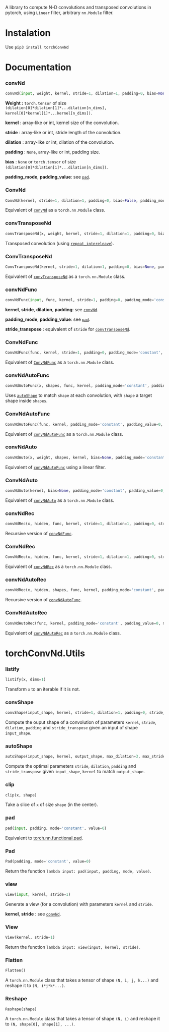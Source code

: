 A library to compute N-D convolutions and transposed convolutions in pytorch, using `Linear` filter, arbitrary `nn.Module` filter.

# Instalation

Use `pip3 install torchConvNd`

# Documentation

### convNd
```python
convNd(input, weight, kernel, stride=1, dilation=1, padding=0, bias=None, padding_mode='constant', padding_value=0)
```

__Weight :__ `torch.tensor` of size `(dilation[0]*dilation[1]*...dilation[n_dims], kernel[0]*kernel[1]*...kernel[n_dims])`.

__kernel__ : array-like or int, kernel size of the  convolution.

__stride__ : array-like or int, stride length of the convolution.

__dilation__ : array-like or int, dilation of the convolution.

__padding__ : `None`, array-like or int, padding size.

__bias__ : `None` or `torch.tensor` of size `(dilation[0]*dilation[1]*...dilation[n_dims])`.

__padding\_mode__,  __padding\_value__: see [`pad`](#pad).

### ConvNd
```python
ConvNd(kernel, stride=1, dilation=1, padding=0, bias=False, padding_mode='constant', padding_value=0)
```

Equivalent of [`convNd`](#convNd) as a `torch.nn.Module` class.

### convTransposeNd
```python
convTransposeNd(x, weight, kernel, stride=1, dilation=1, padding=0, bias=None, padding_mode='constant', padding_value=0)
```

Transposed convolution (using [`repeat_intereleave`](https://pytorch.org/docs/stable/torch.html#torch.repeat_interleave)).

### ConvTransposeNd
```python
ConvTransposeNd(kernel, stride=1, dilation=1, padding=0, bias=None, padding_mode='constant', padding_value=0)
```

Equivalent of [`convTransposeNd`](#convTransposeNd) as a `torch.nn.Module` class.

### convNdFunc
```python
convNdFunc(input, func, kernel, stride=1, padding=0, padding_mode='constant', padding_value=0, *args)
```

__kernel__, __stride__, __dilation__, __padding__: see [`convNd`](#convNd).

__padding\_mode__,  __padding\_value__: see [`pad`](#pad).

__stride\_transpose__ : equivalent of `stride` for [`convTransposeNd`](#convTransposeNd).

### ConvNdFunc
```python
ConvNdFunc(func, kernel, stride=1, padding=0, padding_mode='constant', padding_value=0)
```

Equivalent of [`ConvNdFunc`](#ConvNdFunc) as a `torch.nn.Module` class.

### convNdAutoFunc
```python
convNdAutoFunc(x, shapes, func, kernel, padding_mode='constant', padding_value=0, max_dilation=3, max_stride_transpose=4, Clip=False, *args)
```

Uses [`autoShape`](#autoShape) to match `shape` at each convolution, with `shape` a target shape inside `shapes`.

### ConvNdAutoFunc
```python
ConvNdAutoFunc(func, kernel, padding_mode='constant', padding_value=0, max_dilation=3, max_stride_transpose=4, Clip=False)
```

Equivalent of [`convNdAutoFunc`](#convNdAutoFunc) as a `torch.nn.Module` class.

### convNdAuto
```python
convNdAuto(x, weight, shapes, kernel, bias=None, padding_mode='constant', padding_value=0, max_dilation=3, max_stride_transpose=4, Clip=False)
```

Equivalent of [`convNdAutoFunc`](#convNdAutoFunc) using a linear filter.

### ConvNdAuto
```python
convNdAuto(kernel, bias=None, padding_mode='constant', padding_value=0, max_dilation=3, max_stride_transpose=4, Clip=False)
```

Equivalent of [`convNdAuto`](#convNdAuto) as a `torch.nn.Module` class.

### convNdRec
```python
convNdRec(x, hidden, func, kernel, stride=1, dilation=1, padding=0, stride_transpose=1, padding_mode='constant', padding_value=0, *args):
```

Recursive version of [`convNdFunc`](#convNdFunc).

### ConvNdRec
```python
ConvNdRec(x, hidden, func, kernel, stride=1, dilation=1, padding=0, stride_transpose=1, padding_mode='constant', padding_value=0, *args):
```

Equivalent of [`convNdRec`](#convNdRec) as a `torch.nn.Module` class.

### convNdAutoRec
```python
convNdRec(x, hidden, shapes, func, kernel, padding_mode='constant', padding_value=0, max_dilation=3, max_stride_transpose=4, *args)
```

Recursive version of [`convNdAutoFunc`](#convNdAutoFunc).

### ConvNdAutoRec
```python
ConvNdAutoRec(func, kernel, padding_mode='constant', padding_value=0, max_dilation=3, max_stride_transpose=4)
```

Equivalent of [`convNdAutoRec`](#convNdAutoRec) as a `torch.nn.Module` class.

# torchConvNd.Utils

### listify
```python
listify(x, dims=1)
```

Transform `x` to an iterable if it is not.

### convShape
```python
convShape(input_shape, kernel, stride=1, dilation=1, padding=0, stride_transpose=1)
```

Compute the ouput shape of a convolution of parameters `kernel`, `stride`, `dilation`, `padding` and `stride_transpose` given an input of shape `input_shape`.

### autoShape
```python
autoShape(input_shape, kernel, output_shape, max_dilation=3, max_stride_transpose=4)
```

Compute the optimal parameters `stride`, `dilation`, `padding` and `stride_transpose` given `input_shape`, `kernel` to match `output_shape`.

### clip
```python
clip(x, shape)
```

Take a slice of `x` of size `shape` (in the center).

### pad
```python
pad(input, padding, mode='constant', value=0)
```

Equivalent to [torch.nn.functional.pad](https://pytorch.org/docs/stable/nn.functional.html#pad).

### Pad
```python
Pad(padding, mode='constant', value=0)
```

Return the function `lambda input: pad(input, padding, mode, value)`.

### view
```python
view(input, kernel, stride=1)
```

Generate a view (for a convolution) with parameters `kernel` and `stride`.

__kernel__, __stride__ : see [`convNd`](#convNd).

### View
```python
View(kernel, stride=1)
```

Return the function `lambda input: view(input, kernel, stride)`.

### Flatten
```python
Flatten()
```

A `torch.nn.Module` class that takes a tensor of shape `(N, i, j, k...)` and reshape it to `(N, i*j*k*...)`.

### Reshape
```python
Reshape(shape)
```

A `torch.nn.Module` class that takes a tensor of shape `(N, i)` and reshape it to `(N, shape[0], shape[1], ...)`.
